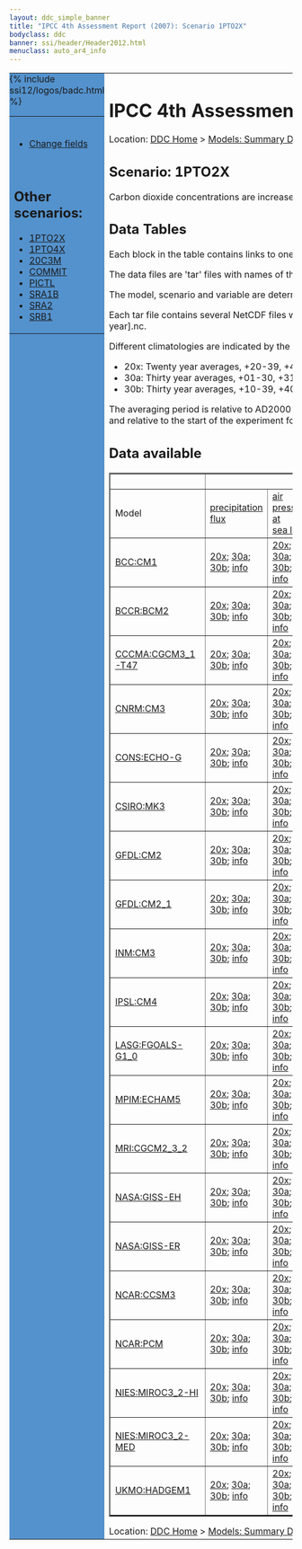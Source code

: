 ```yaml
---
layout: ddc_simple_banner
title: "IPCC 4th Assessment Report (2007): Scenario 1PTO2X"
bodyclass: ddc
banner: ssi/header/Header2012.html
menuclass: auto_ar4_info
---
```



<table width="100%" border="0" cellspacing="0" cellpadding="0" style="border-collapse: collapse;">
<tr style="margin:0;padding:0;border:0;">
<td style="margin:0;padding:0;border:0;height:1pt;width:150pt;background:#5492CD;" valign="top" >

<div id="lh-col2" class="auto_ar4_info">
<table class="menumain" bgcolor="#5492CD" cellspacing="0" width="100%" border="0">
<tr><td>

<br/>
<ul><li><a href="scenario-1PTO2X-change.html">Change fields</a></li></ul><br/>

<h2> Other scenarios:</h2>
<ul>
<li><a href="scenario-1PTO2X.html">1PTO2X</a></li>
<li><a href="scenario-1PTO4X.html">1PTO4X</a></li>
<li><a href="scenario-20C3M.html">20C3M</a></li>
<li><a href="scenario-COMMIT.html">COMMIT</a></li>
<li><a href="scenario-PICTL.html">PICTL</a></li>
<li><a href="scenario-SRA1B.html">SRA1B</a></li>
<li><a href="scenario-SRA2.html">SRA2</a></li>
<li><a href="scenario-SRB1.html">SRB1</a></li>
</ul>

</td></tr> 
{% include ssi12/logos/badc.html %}
</table>
</div>
</td>
<td><h1>IPCC 4th Assessment Report (2007): Scenario 1PTO2X</h1>

<!-- Breadcrumb1 -->
<div id="breadcrumb1" align="left">
Location: <a href="/index.html">DDC Home</a> > <a href="/sim/gcm_clim/">Models: Summary Data</a>
> <a href="/sim/gcm_clim/SRES_AR4/index.html">AR4 (2007): SRES scenarios</a>
</div>
<!-- End of Breadcrumb1 --><h2>Scenario: 1PTO2X</h2>
 Carbon dioxide concentrations are increased at a rate of 1% per year, until they double; constant thereafter.More details on scenarios <a href="/sim/gcm_clim/SRES_TAR/ddc_sres_emissions.html#1pto2x">here</a>.
<br/>
<h2> Data Tables</h2>

Each block in the table contains links to one or more data files and
to one information page (the `info' link) with further information.
<p/>

The data files are 'tar' files with names of the form
[model]_[scenario]_[variable]_[climatology].tar.
<p/>

The model, scenario and variable are determined by the position in
the table.
<p/>

Each tar file contains several NetCDF files with names of the form:
[model]_[scenario]_[ensemble number]_[variable]_[start-year]-[end-year].nc.
<p/>

Different climatologies are indicated by the links within each table entry.
<ul>
<li>20x: Twenty year averages, +20-39, +46-65, +80-99, +180-199 (as used in Chapt. 10 of IPCC 2007)</li>
<li>30a: Thirty year averages, +01-30, +31-60, +61-90 (as used in the observational climatologies)</li>
<li>30b: Thirty year averages, +10-39, +40-69, +70-99 (for compatibility with the 3rd Assessment Report)</li>
</ul>
The averaging period is relative to AD2000 for SRES scenarios A1B, A2 and B1,
relative to AD1900 for the twentieth century run (20C3M) and relative to the
start of the experiment for the pre-industrial control (PICTL) and the
1PCTO2X and 1PCTO4X runs.
<p/>

<h2>Data available</h2>

<table class="data-table"  border="2">
<tr><td></td>
<td colspan="9" align="center">Variable</td>
</tr>
<tr><td>Model</td>
      <td><a href="var-precipitation_flux.html">precipitation<br/> flux</a></td>
      <td><a href="var-air_pressure_at_sea_level.html">air<br/> pressure at<br/> sea level</a></td>
      <td><a href="var-air_temperature.html">air<br/> temperature</a></td>
      <td><a href="var-eastward_wind.html">eastward<br/> wind</a></td>
      <td><a href="var-specific_humidity.html">specific<br/> humidity</a></td>
      <td><a href="var-surface_downwelling_shortwave_flux_in_air.html">surface<br/> downwelling<br/> shortwave<br/> flux in air</a></td>
      <td><a href="var-air_temperature_daily_max.html">air<br/> temperature<br/> daily max</a></td>
      <td><a href="var-air_temperature_daily_min.html">air<br/> temperature<br/> daily min</a></td>
      <td><a href="var-northward_wind.html">northward<br/> wind</a></td>
</tr>
<tr><td class="data-table-col1"><a href="model-BCC-CM1.html">BCC:CM1</a></td>
      <td class="data-table-item">
      <a href="/cgi-bin/downl/ar4_nc/pr/BCCM1_1PTO2X_pr_oc20x.tar">20x</a>;
      <a href="/cgi-bin/downl/ar4_nc/pr/BCCM1_1PTO2X_pr_oc30a.tar">30a</a>;
      <a href="/cgi-bin/downl/ar4_nc/pr/BCCM1_1PTO2X_pr_oc30b.tar">30b</a>;
      <a href="/ar4/info/BCC-CM1_1PTO2X_pr.html">info</a></td>
      <td class="data-table-item">
      <a href="/cgi-bin/downl/ar4_nc/psl/BCCM1_1PTO2X_psl_oc20x.tar">20x</a>;
      <a href="/cgi-bin/downl/ar4_nc/psl/BCCM1_1PTO2X_psl_oc30a.tar">30a</a>;
      <a href="/cgi-bin/downl/ar4_nc/psl/BCCM1_1PTO2X_psl_oc30b.tar">30b</a>;
      <a href="/ar4/info/BCC-CM1_1PTO2X_psl.html">info</a></td>
      <td class="data-table-item">
      <a href="/cgi-bin/downl/ar4_nc/tas/BCCM1_1PTO2X_tas_oc20x.tar">20x</a>;
      <a href="/cgi-bin/downl/ar4_nc/tas/BCCM1_1PTO2X_tas_oc30a.tar">30a</a>;
      <a href="/cgi-bin/downl/ar4_nc/tas/BCCM1_1PTO2X_tas_oc30b.tar">30b</a>;
      <a href="/ar4/info/BCC-CM1_1PTO2X_tas.html">info</a></td>
      <td class="data-table-item">
      <a href="/cgi-bin/downl/ar4_nc/uas/BCCM1_1PTO2X_uas_oc20x.tar">20x</a>;
      <a href="/cgi-bin/downl/ar4_nc/uas/BCCM1_1PTO2X_uas_oc30a.tar">30a</a>;
      <a href="/cgi-bin/downl/ar4_nc/uas/BCCM1_1PTO2X_uas_oc30b.tar">30b</a>;
      <a href="/ar4/info/BCC-CM1_1PTO2X_uas.html">info</a></td>
      <td class="data-table-empty">--</td>
      <td class="data-table-empty">--</td>
      <td class="data-table-empty">--</td>
      <td class="data-table-empty">--</td>
      <td class="data-table-empty">--</td>
</tr>
<tr><td class="data-table-col1"><a href="model-BCCR-BCM2.html">BCCR:BCM2</a></td>
      <td class="data-table-item">
      <a href="/cgi-bin/downl/ar4_nc/pr/BCM2_1PTO2X_pr_oc20x.tar">20x</a>;
      <a href="/cgi-bin/downl/ar4_nc/pr/BCM2_1PTO2X_pr_oc30a.tar">30a</a>;
      <a href="/cgi-bin/downl/ar4_nc/pr/BCM2_1PTO2X_pr_oc30b.tar">30b</a>;
      <a href="/ar4/info/BCCR-BCM2_1PTO2X_pr.html">info</a></td>
      <td class="data-table-item">
      <a href="/cgi-bin/downl/ar4_nc/psl/BCM2_1PTO2X_psl_oc20x.tar">20x</a>;
      <a href="/cgi-bin/downl/ar4_nc/psl/BCM2_1PTO2X_psl_oc30a.tar">30a</a>;
      <a href="/cgi-bin/downl/ar4_nc/psl/BCM2_1PTO2X_psl_oc30b.tar">30b</a>;
      <a href="/ar4/info/BCCR-BCM2_1PTO2X_psl.html">info</a></td>
      <td class="data-table-item">
      <a href="/cgi-bin/downl/ar4_nc/tas/BCM2_1PTO2X_tas_oc20x.tar">20x</a>;
      <a href="/cgi-bin/downl/ar4_nc/tas/BCM2_1PTO2X_tas_oc30a.tar">30a</a>;
      <a href="/cgi-bin/downl/ar4_nc/tas/BCM2_1PTO2X_tas_oc30b.tar">30b</a>;
      <a href="/ar4/info/BCCR-BCM2_1PTO2X_tas.html">info</a></td>
      <td class="data-table-item">
      <a href="/cgi-bin/downl/ar4_nc/uas/BCM2_1PTO2X_uas_oc20x.tar">20x</a>;
      <a href="/cgi-bin/downl/ar4_nc/uas/BCM2_1PTO2X_uas_oc30a.tar">30a</a>;
      <a href="/cgi-bin/downl/ar4_nc/uas/BCM2_1PTO2X_uas_oc30b.tar">30b</a>;
      <a href="/ar4/info/BCCR-BCM2_1PTO2X_uas.html">info</a></td>
      <td class="data-table-item">
      <a href="/cgi-bin/downl/ar4_nc/huss/BCM2_1PTO2X_huss_oc20x.tar">20x</a>;
      <a href="/cgi-bin/downl/ar4_nc/huss/BCM2_1PTO2X_huss_oc30a.tar">30a</a>;
      <a href="/cgi-bin/downl/ar4_nc/huss/BCM2_1PTO2X_huss_oc30b.tar">30b</a>;
      <a href="/ar4/info/BCCR-BCM2_1PTO2X_huss.html">info</a></td>
      <td class="data-table-item">
      <a href="/cgi-bin/downl/ar4_nc/rsds/BCM2_1PTO2X_rsds_oc20x.tar">20x</a>;
      <a href="/cgi-bin/downl/ar4_nc/rsds/BCM2_1PTO2X_rsds_oc30a.tar">30a</a>;
      <a href="/cgi-bin/downl/ar4_nc/rsds/BCM2_1PTO2X_rsds_oc30b.tar">30b</a>;
      <a href="/ar4/info/BCCR-BCM2_1PTO2X_rsds.html">info</a></td>
      <td class="data-table-item">
      <a href="/cgi-bin/downl/ar4_nc/tasmax/BCM2_1PTO2X_tasmax_oc20x.tar">20x</a>;
      <a href="/cgi-bin/downl/ar4_nc/tasmax/BCM2_1PTO2X_tasmax_oc30a.tar">30a</a>;
      <a href="/cgi-bin/downl/ar4_nc/tasmax/BCM2_1PTO2X_tasmax_oc30b.tar">30b</a>;
      <a href="/ar4/info/BCCR-BCM2_1PTO2X_tasmax.html">info</a></td>
      <td class="data-table-item">
      <a href="/cgi-bin/downl/ar4_nc/tasmin/BCM2_1PTO2X_tasmin_oc20x.tar">20x</a>;
      <a href="/cgi-bin/downl/ar4_nc/tasmin/BCM2_1PTO2X_tasmin_oc30a.tar">30a</a>;
      <a href="/cgi-bin/downl/ar4_nc/tasmin/BCM2_1PTO2X_tasmin_oc30b.tar">30b</a>;
      <a href="/ar4/info/BCCR-BCM2_1PTO2X_tasmin.html">info</a></td>
      <td class="data-table-item">
      <a href="/cgi-bin/downl/ar4_nc/vas/BCM2_1PTO2X_vas_oc20x.tar">20x</a>;
      <a href="/cgi-bin/downl/ar4_nc/vas/BCM2_1PTO2X_vas_oc30a.tar">30a</a>;
      <a href="/cgi-bin/downl/ar4_nc/vas/BCM2_1PTO2X_vas_oc30b.tar">30b</a>;
      <a href="/ar4/info/BCCR-BCM2_1PTO2X_vas.html">info</a></td>
</tr>
<tr><td class="data-table-col1"><a href="model-CCCMA-CGCM3_1-T47.html">CCCMA:CGCM3_1-T47</a></td>
      <td class="data-table-item">
      <a href="/cgi-bin/downl/ar4_nc/pr/CGMR_1PTO2X_pr_oc20x.tar">20x</a>;
      <a href="/cgi-bin/downl/ar4_nc/pr/CGMR_1PTO2X_pr_oc30a.tar">30a</a>;
      <a href="/cgi-bin/downl/ar4_nc/pr/CGMR_1PTO2X_pr_oc30b.tar">30b</a>;
      <a href="/ar4/info/CCCMA-CGCM3_1-T47_1PTO2X_pr.html">info</a></td>
      <td class="data-table-item">
      <a href="/cgi-bin/downl/ar4_nc/psl/CGMR_1PTO2X_psl_oc20x.tar">20x</a>;
      <a href="/cgi-bin/downl/ar4_nc/psl/CGMR_1PTO2X_psl_oc30a.tar">30a</a>;
      <a href="/cgi-bin/downl/ar4_nc/psl/CGMR_1PTO2X_psl_oc30b.tar">30b</a>;
      <a href="/ar4/info/CCCMA-CGCM3_1-T47_1PTO2X_psl.html">info</a></td>
      <td class="data-table-item">
      <a href="/cgi-bin/downl/ar4_nc/tas/CGMR_1PTO2X_tas_oc20x.tar">20x</a>;
      <a href="/cgi-bin/downl/ar4_nc/tas/CGMR_1PTO2X_tas_oc30a.tar">30a</a>;
      <a href="/cgi-bin/downl/ar4_nc/tas/CGMR_1PTO2X_tas_oc30b.tar">30b</a>;
      <a href="/ar4/info/CCCMA-CGCM3_1-T47_1PTO2X_tas.html">info</a></td>
      <td class="data-table-item">
      <a href="/cgi-bin/downl/ar4_nc/uas/CGMR_1PTO2X_uas_oc20x.tar">20x</a>;
      <a href="/cgi-bin/downl/ar4_nc/uas/CGMR_1PTO2X_uas_oc30a.tar">30a</a>;
      <a href="/cgi-bin/downl/ar4_nc/uas/CGMR_1PTO2X_uas_oc30b.tar">30b</a>;
      <a href="/ar4/info/CCCMA-CGCM3_1-T47_1PTO2X_uas.html">info</a></td>
      <td class="data-table-item">
      <a href="/cgi-bin/downl/ar4_nc/huss/CGMR_1PTO2X_huss_oc20x.tar">20x</a>;
      <a href="/cgi-bin/downl/ar4_nc/huss/CGMR_1PTO2X_huss_oc30a.tar">30a</a>;
      <a href="/cgi-bin/downl/ar4_nc/huss/CGMR_1PTO2X_huss_oc30b.tar">30b</a>;
      <a href="/ar4/info/CCCMA-CGCM3_1-T47_1PTO2X_huss.html">info</a></td>
      <td class="data-table-item">
      <a href="/cgi-bin/downl/ar4_nc/rsds/CGMR_1PTO2X_rsds_oc20x.tar">20x</a>;
      <a href="/cgi-bin/downl/ar4_nc/rsds/CGMR_1PTO2X_rsds_oc30a.tar">30a</a>;
      <a href="/cgi-bin/downl/ar4_nc/rsds/CGMR_1PTO2X_rsds_oc30b.tar">30b</a>;
      <a href="/ar4/info/CCCMA-CGCM3_1-T47_1PTO2X_rsds.html">info</a></td>
      <td class="data-table-empty">--</td>
      <td class="data-table-empty">--</td>
      <td class="data-table-item">
      <a href="/cgi-bin/downl/ar4_nc/vas/CGMR_1PTO2X_vas_oc20x.tar">20x</a>;
      <a href="/cgi-bin/downl/ar4_nc/vas/CGMR_1PTO2X_vas_oc30a.tar">30a</a>;
      <a href="/cgi-bin/downl/ar4_nc/vas/CGMR_1PTO2X_vas_oc30b.tar">30b</a>;
      <a href="/ar4/info/CCCMA-CGCM3_1-T47_1PTO2X_vas.html">info</a></td>
</tr>
<tr><td class="data-table-col1"><a href="model-CNRM-CM3.html">CNRM:CM3</a></td>
      <td class="data-table-item">
      <a href="/cgi-bin/downl/ar4_nc/pr/CNCM3_1PTO2X_pr_oc20x.tar">20x</a>;
      <a href="/cgi-bin/downl/ar4_nc/pr/CNCM3_1PTO2X_pr_oc30a.tar">30a</a>;
      <a href="/cgi-bin/downl/ar4_nc/pr/CNCM3_1PTO2X_pr_oc30b.tar">30b</a>;
      <a href="/ar4/info/CNRM-CM3_1PTO2X_pr.html">info</a></td>
      <td class="data-table-item">
      <a href="/cgi-bin/downl/ar4_nc/psl/CNCM3_1PTO2X_psl_oc20x.tar">20x</a>;
      <a href="/cgi-bin/downl/ar4_nc/psl/CNCM3_1PTO2X_psl_oc30a.tar">30a</a>;
      <a href="/cgi-bin/downl/ar4_nc/psl/CNCM3_1PTO2X_psl_oc30b.tar">30b</a>;
      <a href="/ar4/info/CNRM-CM3_1PTO2X_psl.html">info</a></td>
      <td class="data-table-item">
      <a href="/cgi-bin/downl/ar4_nc/tas/CNCM3_1PTO2X_tas_oc20x.tar">20x</a>;
      <a href="/cgi-bin/downl/ar4_nc/tas/CNCM3_1PTO2X_tas_oc30a.tar">30a</a>;
      <a href="/cgi-bin/downl/ar4_nc/tas/CNCM3_1PTO2X_tas_oc30b.tar">30b</a>;
      <a href="/ar4/info/CNRM-CM3_1PTO2X_tas.html">info</a></td>
      <td class="data-table-item">
      <a href="/cgi-bin/downl/ar4_nc/uas/CNCM3_1PTO2X_uas_oc20x.tar">20x</a>;
      <a href="/cgi-bin/downl/ar4_nc/uas/CNCM3_1PTO2X_uas_oc30a.tar">30a</a>;
      <a href="/cgi-bin/downl/ar4_nc/uas/CNCM3_1PTO2X_uas_oc30b.tar">30b</a>;
      <a href="/ar4/info/CNRM-CM3_1PTO2X_uas.html">info</a></td>
      <td class="data-table-item">
      <a href="/cgi-bin/downl/ar4_nc/huss/CNCM3_1PTO2X_huss_oc20x.tar">20x</a>;
      <a href="/cgi-bin/downl/ar4_nc/huss/CNCM3_1PTO2X_huss_oc30a.tar">30a</a>;
      <a href="/cgi-bin/downl/ar4_nc/huss/CNCM3_1PTO2X_huss_oc30b.tar">30b</a>;
      <a href="/ar4/info/CNRM-CM3_1PTO2X_huss.html">info</a></td>
      <td class="data-table-item">
      <a href="/cgi-bin/downl/ar4_nc/rsds/CNCM3_1PTO2X_rsds_oc20x.tar">20x</a>;
      <a href="/cgi-bin/downl/ar4_nc/rsds/CNCM3_1PTO2X_rsds_oc30a.tar">30a</a>;
      <a href="/cgi-bin/downl/ar4_nc/rsds/CNCM3_1PTO2X_rsds_oc30b.tar">30b</a>;
      <a href="/ar4/info/CNRM-CM3_1PTO2X_rsds.html">info</a></td>
      <td class="data-table-empty">--</td>
      <td class="data-table-empty">--</td>
      <td class="data-table-item">
      <a href="/cgi-bin/downl/ar4_nc/vas/CNCM3_1PTO2X_vas_oc20x.tar">20x</a>;
      <a href="/cgi-bin/downl/ar4_nc/vas/CNCM3_1PTO2X_vas_oc30a.tar">30a</a>;
      <a href="/cgi-bin/downl/ar4_nc/vas/CNCM3_1PTO2X_vas_oc30b.tar">30b</a>;
      <a href="/ar4/info/CNRM-CM3_1PTO2X_vas.html">info</a></td>
</tr>
<tr><td class="data-table-col1"><a href="model-CONS-ECHO-G.html">CONS:ECHO-G</a></td>
      <td class="data-table-item">
      <a href="/cgi-bin/downl/ar4_nc/pr/ECHOG_1PTO2X_pr_oc20x.tar">20x</a>;
      <a href="/cgi-bin/downl/ar4_nc/pr/ECHOG_1PTO2X_pr_oc30a.tar">30a</a>;
      <a href="/cgi-bin/downl/ar4_nc/pr/ECHOG_1PTO2X_pr_oc30b.tar">30b</a>;
      <a href="/ar4/info/CONS-ECHO-G_1PTO2X_pr.html">info</a></td>
      <td class="data-table-item">
      <a href="/cgi-bin/downl/ar4_nc/psl/ECHOG_1PTO2X_psl_oc20x.tar">20x</a>;
      <a href="/cgi-bin/downl/ar4_nc/psl/ECHOG_1PTO2X_psl_oc30a.tar">30a</a>;
      <a href="/cgi-bin/downl/ar4_nc/psl/ECHOG_1PTO2X_psl_oc30b.tar">30b</a>;
      <a href="/ar4/info/CONS-ECHO-G_1PTO2X_psl.html">info</a></td>
      <td class="data-table-item">
      <a href="/cgi-bin/downl/ar4_nc/tas/ECHOG_1PTO2X_tas_oc20x.tar">20x</a>;
      <a href="/cgi-bin/downl/ar4_nc/tas/ECHOG_1PTO2X_tas_oc30a.tar">30a</a>;
      <a href="/cgi-bin/downl/ar4_nc/tas/ECHOG_1PTO2X_tas_oc30b.tar">30b</a>;
      <a href="/ar4/info/CONS-ECHO-G_1PTO2X_tas.html">info</a></td>
      <td class="data-table-item">
      <a href="/cgi-bin/downl/ar4_nc/uas/ECHOG_1PTO2X_uas_oc20x.tar">20x</a>;
      <a href="/cgi-bin/downl/ar4_nc/uas/ECHOG_1PTO2X_uas_oc30a.tar">30a</a>;
      <a href="/cgi-bin/downl/ar4_nc/uas/ECHOG_1PTO2X_uas_oc30b.tar">30b</a>;
      <a href="/ar4/info/CONS-ECHO-G_1PTO2X_uas.html">info</a></td>
      <td class="data-table-empty">--</td>
      <td class="data-table-item">
      <a href="/cgi-bin/downl/ar4_nc/rsds/ECHOG_1PTO2X_rsds_oc20x.tar">20x</a>;
      <a href="/cgi-bin/downl/ar4_nc/rsds/ECHOG_1PTO2X_rsds_oc30a.tar">30a</a>;
      <a href="/cgi-bin/downl/ar4_nc/rsds/ECHOG_1PTO2X_rsds_oc30b.tar">30b</a>;
      <a href="/ar4/info/CONS-ECHO-G_1PTO2X_rsds.html">info</a></td>
      <td class="data-table-empty">--</td>
      <td class="data-table-empty">--</td>
      <td class="data-table-item">
      <a href="/cgi-bin/downl/ar4_nc/vas/ECHOG_1PTO2X_vas_oc20x.tar">20x</a>;
      <a href="/cgi-bin/downl/ar4_nc/vas/ECHOG_1PTO2X_vas_oc30a.tar">30a</a>;
      <a href="/cgi-bin/downl/ar4_nc/vas/ECHOG_1PTO2X_vas_oc30b.tar">30b</a>;
      <a href="/ar4/info/CONS-ECHO-G_1PTO2X_vas.html">info</a></td>
</tr>
<tr><td class="data-table-col1"><a href="model-CSIRO-MK3.html">CSIRO:MK3</a></td>
      <td class="data-table-item">
      <a href="/cgi-bin/downl/ar4_nc/pr/CSMK3_1PTO2X_pr_oc20x.tar">20x</a>;
      <a href="/cgi-bin/downl/ar4_nc/pr/CSMK3_1PTO2X_pr_oc30a.tar">30a</a>;
      <a href="/cgi-bin/downl/ar4_nc/pr/CSMK3_1PTO2X_pr_oc30b.tar">30b</a>;
      <a href="/ar4/info/CSIRO-MK3_1PTO2X_pr.html">info</a></td>
      <td class="data-table-item">
      <a href="/cgi-bin/downl/ar4_nc/psl/CSMK3_1PTO2X_psl_oc20x.tar">20x</a>;
      <a href="/cgi-bin/downl/ar4_nc/psl/CSMK3_1PTO2X_psl_oc30a.tar">30a</a>;
      <a href="/cgi-bin/downl/ar4_nc/psl/CSMK3_1PTO2X_psl_oc30b.tar">30b</a>;
      <a href="/ar4/info/CSIRO-MK3_1PTO2X_psl.html">info</a></td>
      <td class="data-table-item">
      <a href="/cgi-bin/downl/ar4_nc/tas/CSMK3_1PTO2X_tas_oc20x.tar">20x</a>;
      <a href="/cgi-bin/downl/ar4_nc/tas/CSMK3_1PTO2X_tas_oc30a.tar">30a</a>;
      <a href="/cgi-bin/downl/ar4_nc/tas/CSMK3_1PTO2X_tas_oc30b.tar">30b</a>;
      <a href="/ar4/info/CSIRO-MK3_1PTO2X_tas.html">info</a></td>
      <td class="data-table-empty">--</td>
      <td class="data-table-empty">--</td>
      <td class="data-table-item">
      <a href="/cgi-bin/downl/ar4_nc/rsds/CSMK3_1PTO2X_rsds_oc20x.tar">20x</a>;
      <a href="/cgi-bin/downl/ar4_nc/rsds/CSMK3_1PTO2X_rsds_oc30a.tar">30a</a>;
      <a href="/cgi-bin/downl/ar4_nc/rsds/CSMK3_1PTO2X_rsds_oc30b.tar">30b</a>;
      <a href="/ar4/info/CSIRO-MK3_1PTO2X_rsds.html">info</a></td>
      <td class="data-table-item">
      <a href="/cgi-bin/downl/ar4_nc/tasmax/CSMK3_1PTO2X_tasmax_oc20x.tar">20x</a>;
      <a href="/cgi-bin/downl/ar4_nc/tasmax/CSMK3_1PTO2X_tasmax_oc30a.tar">30a</a>;
      <a href="/cgi-bin/downl/ar4_nc/tasmax/CSMK3_1PTO2X_tasmax_oc30b.tar">30b</a>;
      <a href="/ar4/info/CSIRO-MK3_1PTO2X_tasmax.html">info</a></td>
      <td class="data-table-item">
      <a href="/cgi-bin/downl/ar4_nc/tasmin/CSMK3_1PTO2X_tasmin_oc20x.tar">20x</a>;
      <a href="/cgi-bin/downl/ar4_nc/tasmin/CSMK3_1PTO2X_tasmin_oc30a.tar">30a</a>;
      <a href="/cgi-bin/downl/ar4_nc/tasmin/CSMK3_1PTO2X_tasmin_oc30b.tar">30b</a>;
      <a href="/ar4/info/CSIRO-MK3_1PTO2X_tasmin.html">info</a></td>
      <td class="data-table-empty">--</td>
</tr>
<tr><td class="data-table-col1"><a href="model-GFDL-CM2.html">GFDL:CM2</a></td>
      <td class="data-table-item">
      <a href="/cgi-bin/downl/ar4_nc/pr/GFCM20_1PTO2X_pr_oc20x.tar">20x</a>;
      <a href="/cgi-bin/downl/ar4_nc/pr/GFCM20_1PTO2X_pr_oc30a.tar">30a</a>;
      <a href="/cgi-bin/downl/ar4_nc/pr/GFCM20_1PTO2X_pr_oc30b.tar">30b</a>;
      <a href="/ar4/info/GFDL-CM2_1PTO2X_pr.html">info</a></td>
      <td class="data-table-item">
      <a href="/cgi-bin/downl/ar4_nc/psl/GFCM20_1PTO2X_psl_oc20x.tar">20x</a>;
      <a href="/cgi-bin/downl/ar4_nc/psl/GFCM20_1PTO2X_psl_oc30a.tar">30a</a>;
      <a href="/cgi-bin/downl/ar4_nc/psl/GFCM20_1PTO2X_psl_oc30b.tar">30b</a>;
      <a href="/ar4/info/GFDL-CM2_1PTO2X_psl.html">info</a></td>
      <td class="data-table-item">
      <a href="/cgi-bin/downl/ar4_nc/tas/GFCM20_1PTO2X_tas_oc20x.tar">20x</a>;
      <a href="/cgi-bin/downl/ar4_nc/tas/GFCM20_1PTO2X_tas_oc30a.tar">30a</a>;
      <a href="/cgi-bin/downl/ar4_nc/tas/GFCM20_1PTO2X_tas_oc30b.tar">30b</a>;
      <a href="/ar4/info/GFDL-CM2_1PTO2X_tas.html">info</a></td>
      <td class="data-table-item">
      <a href="/cgi-bin/downl/ar4_nc/uas/GFCM20_1PTO2X_uas_oc20x.tar">20x</a>;
      <a href="/cgi-bin/downl/ar4_nc/uas/GFCM20_1PTO2X_uas_oc30a.tar">30a</a>;
      <a href="/cgi-bin/downl/ar4_nc/uas/GFCM20_1PTO2X_uas_oc30b.tar">30b</a>;
      <a href="/ar4/info/GFDL-CM2_1PTO2X_uas.html">info</a></td>
      <td class="data-table-empty">--</td>
      <td class="data-table-item">
      <a href="/cgi-bin/downl/ar4_nc/rsds/GFCM20_1PTO2X_rsds_oc20x.tar">20x</a>;
      <a href="/cgi-bin/downl/ar4_nc/rsds/GFCM20_1PTO2X_rsds_oc30a.tar">30a</a>;
      <a href="/cgi-bin/downl/ar4_nc/rsds/GFCM20_1PTO2X_rsds_oc30b.tar">30b</a>;
      <a href="/ar4/info/GFDL-CM2_1PTO2X_rsds.html">info</a></td>
      <td class="data-table-empty">--</td>
      <td class="data-table-empty">--</td>
      <td class="data-table-item">
      <a href="/cgi-bin/downl/ar4_nc/vas/GFCM20_1PTO2X_vas_oc20x.tar">20x</a>;
      <a href="/cgi-bin/downl/ar4_nc/vas/GFCM20_1PTO2X_vas_oc30a.tar">30a</a>;
      <a href="/cgi-bin/downl/ar4_nc/vas/GFCM20_1PTO2X_vas_oc30b.tar">30b</a>;
      <a href="/ar4/info/GFDL-CM2_1PTO2X_vas.html">info</a></td>
</tr>
<tr><td class="data-table-col1"><a href="model-GFDL-CM2_1.html">GFDL:CM2_1</a></td>
      <td class="data-table-item">
      <a href="/cgi-bin/downl/ar4_nc/pr/GFCM21_1PTO2X_pr_oc20x.tar">20x</a>;
      <a href="/cgi-bin/downl/ar4_nc/pr/GFCM21_1PTO2X_pr_oc30a.tar">30a</a>;
      <a href="/cgi-bin/downl/ar4_nc/pr/GFCM21_1PTO2X_pr_oc30b.tar">30b</a>;
      <a href="/ar4/info/GFDL-CM2_1_1PTO2X_pr.html">info</a></td>
      <td class="data-table-item">
      <a href="/cgi-bin/downl/ar4_nc/psl/GFCM21_1PTO2X_psl_oc20x.tar">20x</a>;
      <a href="/cgi-bin/downl/ar4_nc/psl/GFCM21_1PTO2X_psl_oc30a.tar">30a</a>;
      <a href="/cgi-bin/downl/ar4_nc/psl/GFCM21_1PTO2X_psl_oc30b.tar">30b</a>;
      <a href="/ar4/info/GFDL-CM2_1_1PTO2X_psl.html">info</a></td>
      <td class="data-table-item">
      <a href="/cgi-bin/downl/ar4_nc/tas/GFCM21_1PTO2X_tas_oc20x.tar">20x</a>;
      <a href="/cgi-bin/downl/ar4_nc/tas/GFCM21_1PTO2X_tas_oc30a.tar">30a</a>;
      <a href="/cgi-bin/downl/ar4_nc/tas/GFCM21_1PTO2X_tas_oc30b.tar">30b</a>;
      <a href="/ar4/info/GFDL-CM2_1_1PTO2X_tas.html">info</a></td>
      <td class="data-table-item">
      <a href="/cgi-bin/downl/ar4_nc/uas/GFCM21_1PTO2X_uas_oc20x.tar">20x</a>;
      <a href="/cgi-bin/downl/ar4_nc/uas/GFCM21_1PTO2X_uas_oc30a.tar">30a</a>;
      <a href="/cgi-bin/downl/ar4_nc/uas/GFCM21_1PTO2X_uas_oc30b.tar">30b</a>;
      <a href="/ar4/info/GFDL-CM2_1_1PTO2X_uas.html">info</a></td>
      <td class="data-table-empty">--</td>
      <td class="data-table-item">
      <a href="/cgi-bin/downl/ar4_nc/rsds/GFCM21_1PTO2X_rsds_oc20x.tar">20x</a>;
      <a href="/cgi-bin/downl/ar4_nc/rsds/GFCM21_1PTO2X_rsds_oc30a.tar">30a</a>;
      <a href="/cgi-bin/downl/ar4_nc/rsds/GFCM21_1PTO2X_rsds_oc30b.tar">30b</a>;
      <a href="/ar4/info/GFDL-CM2_1_1PTO2X_rsds.html">info</a></td>
      <td class="data-table-empty">--</td>
      <td class="data-table-empty">--</td>
      <td class="data-table-item">
      <a href="/cgi-bin/downl/ar4_nc/vas/GFCM21_1PTO2X_vas_oc20x.tar">20x</a>;
      <a href="/cgi-bin/downl/ar4_nc/vas/GFCM21_1PTO2X_vas_oc30a.tar">30a</a>;
      <a href="/cgi-bin/downl/ar4_nc/vas/GFCM21_1PTO2X_vas_oc30b.tar">30b</a>;
      <a href="/ar4/info/GFDL-CM2_1_1PTO2X_vas.html">info</a></td>
</tr>
<tr><td class="data-table-col1"><a href="model-INM-CM3.html">INM:CM3</a></td>
      <td class="data-table-item">
      <a href="/cgi-bin/downl/ar4_nc/pr/INCM3_1PTO2X_pr_oc20x.tar">20x</a>;
      <a href="/cgi-bin/downl/ar4_nc/pr/INCM3_1PTO2X_pr_oc30a.tar">30a</a>;
      <a href="/cgi-bin/downl/ar4_nc/pr/INCM3_1PTO2X_pr_oc30b.tar">30b</a>;
      <a href="/ar4/info/INM-CM3_1PTO2X_pr.html">info</a></td>
      <td class="data-table-item">
      <a href="/cgi-bin/downl/ar4_nc/psl/INCM3_1PTO2X_psl_oc20x.tar">20x</a>;
      <a href="/cgi-bin/downl/ar4_nc/psl/INCM3_1PTO2X_psl_oc30a.tar">30a</a>;
      <a href="/cgi-bin/downl/ar4_nc/psl/INCM3_1PTO2X_psl_oc30b.tar">30b</a>;
      <a href="/ar4/info/INM-CM3_1PTO2X_psl.html">info</a></td>
      <td class="data-table-item">
      <a href="/cgi-bin/downl/ar4_nc/tas/INCM3_1PTO2X_tas_oc20x.tar">20x</a>;
      <a href="/cgi-bin/downl/ar4_nc/tas/INCM3_1PTO2X_tas_oc30a.tar">30a</a>;
      <a href="/cgi-bin/downl/ar4_nc/tas/INCM3_1PTO2X_tas_oc30b.tar">30b</a>;
      <a href="/ar4/info/INM-CM3_1PTO2X_tas.html">info</a></td>
      <td class="data-table-item">
      <a href="/cgi-bin/downl/ar4_nc/uas/INCM3_1PTO2X_uas_oc20x.tar">20x</a>;
      <a href="/cgi-bin/downl/ar4_nc/uas/INCM3_1PTO2X_uas_oc30a.tar">30a</a>;
      <a href="/cgi-bin/downl/ar4_nc/uas/INCM3_1PTO2X_uas_oc30b.tar">30b</a>;
      <a href="/ar4/info/INM-CM3_1PTO2X_uas.html">info</a></td>
      <td class="data-table-item">
      <a href="/cgi-bin/downl/ar4_nc/huss/INCM3_1PTO2X_huss_oc20x.tar">20x</a>;
      <a href="/cgi-bin/downl/ar4_nc/huss/INCM3_1PTO2X_huss_oc30a.tar">30a</a>;
      <a href="/cgi-bin/downl/ar4_nc/huss/INCM3_1PTO2X_huss_oc30b.tar">30b</a>;
      <a href="/ar4/info/INM-CM3_1PTO2X_huss.html">info</a></td>
      <td class="data-table-item">
      <a href="/cgi-bin/downl/ar4_nc/rsds/INCM3_1PTO2X_rsds_oc20x.tar">20x</a>;
      <a href="/cgi-bin/downl/ar4_nc/rsds/INCM3_1PTO2X_rsds_oc30a.tar">30a</a>;
      <a href="/cgi-bin/downl/ar4_nc/rsds/INCM3_1PTO2X_rsds_oc30b.tar">30b</a>;
      <a href="/ar4/info/INM-CM3_1PTO2X_rsds.html">info</a></td>
      <td class="data-table-item">
      <a href="/cgi-bin/downl/ar4_nc/tasmax/INCM3_1PTO2X_tasmax_oc20x.tar">20x</a>;
      <a href="/cgi-bin/downl/ar4_nc/tasmax/INCM3_1PTO2X_tasmax_oc30a.tar">30a</a>;
      <a href="/cgi-bin/downl/ar4_nc/tasmax/INCM3_1PTO2X_tasmax_oc30b.tar">30b</a>;
      <a href="/ar4/info/INM-CM3_1PTO2X_tasmax.html">info</a></td>
      <td class="data-table-item">
      <a href="/cgi-bin/downl/ar4_nc/tasmin/INCM3_1PTO2X_tasmin_oc20x.tar">20x</a>;
      <a href="/cgi-bin/downl/ar4_nc/tasmin/INCM3_1PTO2X_tasmin_oc30a.tar">30a</a>;
      <a href="/cgi-bin/downl/ar4_nc/tasmin/INCM3_1PTO2X_tasmin_oc30b.tar">30b</a>;
      <a href="/ar4/info/INM-CM3_1PTO2X_tasmin.html">info</a></td>
      <td class="data-table-item">
      <a href="/cgi-bin/downl/ar4_nc/vas/INCM3_1PTO2X_vas_oc20x.tar">20x</a>;
      <a href="/cgi-bin/downl/ar4_nc/vas/INCM3_1PTO2X_vas_oc30a.tar">30a</a>;
      <a href="/cgi-bin/downl/ar4_nc/vas/INCM3_1PTO2X_vas_oc30b.tar">30b</a>;
      <a href="/ar4/info/INM-CM3_1PTO2X_vas.html">info</a></td>
</tr>
<tr><td class="data-table-col1"><a href="model-IPSL-CM4.html">IPSL:CM4</a></td>
      <td class="data-table-item">
      <a href="/cgi-bin/downl/ar4_nc/pr/IPCM4_1PTO2X_pr_oc20x.tar">20x</a>;
      <a href="/cgi-bin/downl/ar4_nc/pr/IPCM4_1PTO2X_pr_oc30a.tar">30a</a>;
      <a href="/cgi-bin/downl/ar4_nc/pr/IPCM4_1PTO2X_pr_oc30b.tar">30b</a>;
      <a href="/ar4/info/IPSL-CM4_1PTO2X_pr.html">info</a></td>
      <td class="data-table-item">
      <a href="/cgi-bin/downl/ar4_nc/psl/IPCM4_1PTO2X_psl_oc20x.tar">20x</a>;
      <a href="/cgi-bin/downl/ar4_nc/psl/IPCM4_1PTO2X_psl_oc30a.tar">30a</a>;
      <a href="/cgi-bin/downl/ar4_nc/psl/IPCM4_1PTO2X_psl_oc30b.tar">30b</a>;
      <a href="/ar4/info/IPSL-CM4_1PTO2X_psl.html">info</a></td>
      <td class="data-table-item">
      <a href="/cgi-bin/downl/ar4_nc/tas/IPCM4_1PTO2X_tas_oc20x.tar">20x</a>;
      <a href="/cgi-bin/downl/ar4_nc/tas/IPCM4_1PTO2X_tas_oc30a.tar">30a</a>;
      <a href="/cgi-bin/downl/ar4_nc/tas/IPCM4_1PTO2X_tas_oc30b.tar">30b</a>;
      <a href="/ar4/info/IPSL-CM4_1PTO2X_tas.html">info</a></td>
      <td class="data-table-item">
      <a href="/cgi-bin/downl/ar4_nc/uas/IPCM4_1PTO2X_uas_oc20x.tar">20x</a>;
      <a href="/cgi-bin/downl/ar4_nc/uas/IPCM4_1PTO2X_uas_oc30a.tar">30a</a>;
      <a href="/cgi-bin/downl/ar4_nc/uas/IPCM4_1PTO2X_uas_oc30b.tar">30b</a>;
      <a href="/ar4/info/IPSL-CM4_1PTO2X_uas.html">info</a></td>
      <td class="data-table-item">
      <a href="/cgi-bin/downl/ar4_nc/huss/IPCM4_1PTO2X_huss_oc20x.tar">20x</a>;
      <a href="/cgi-bin/downl/ar4_nc/huss/IPCM4_1PTO2X_huss_oc30a.tar">30a</a>;
      <a href="/cgi-bin/downl/ar4_nc/huss/IPCM4_1PTO2X_huss_oc30b.tar">30b</a>;
      <a href="/ar4/info/IPSL-CM4_1PTO2X_huss.html">info</a></td>
      <td class="data-table-item">
      <a href="/cgi-bin/downl/ar4_nc/rsds/IPCM4_1PTO2X_rsds_oc20x.tar">20x</a>;
      <a href="/cgi-bin/downl/ar4_nc/rsds/IPCM4_1PTO2X_rsds_oc30a.tar">30a</a>;
      <a href="/cgi-bin/downl/ar4_nc/rsds/IPCM4_1PTO2X_rsds_oc30b.tar">30b</a>;
      <a href="/ar4/info/IPSL-CM4_1PTO2X_rsds.html">info</a></td>
      <td class="data-table-empty">--</td>
      <td class="data-table-empty">--</td>
      <td class="data-table-item">
      <a href="/cgi-bin/downl/ar4_nc/vas/IPCM4_1PTO2X_vas_oc20x.tar">20x</a>;
      <a href="/cgi-bin/downl/ar4_nc/vas/IPCM4_1PTO2X_vas_oc30a.tar">30a</a>;
      <a href="/cgi-bin/downl/ar4_nc/vas/IPCM4_1PTO2X_vas_oc30b.tar">30b</a>;
      <a href="/ar4/info/IPSL-CM4_1PTO2X_vas.html">info</a></td>
</tr>
<tr><td class="data-table-col1"><a href="model-LASG-FGOALS-G1_0.html">LASG:FGOALS-G1_0</a></td>
      <td class="data-table-item">
      <a href="/cgi-bin/downl/ar4_nc/pr/FGOALS_1PTO2X_pr_oc20x.tar">20x</a>;
      <a href="/cgi-bin/downl/ar4_nc/pr/FGOALS_1PTO2X_pr_oc30a.tar">30a</a>;
      <a href="/cgi-bin/downl/ar4_nc/pr/FGOALS_1PTO2X_pr_oc30b.tar">30b</a>;
      <a href="/ar4/info/LASG-FGOALS-G1_0_1PTO2X_pr.html">info</a></td>
      <td class="data-table-item">
      <a href="/cgi-bin/downl/ar4_nc/psl/FGOALS_1PTO2X_psl_oc20x.tar">20x</a>;
      <a href="/cgi-bin/downl/ar4_nc/psl/FGOALS_1PTO2X_psl_oc30a.tar">30a</a>;
      <a href="/cgi-bin/downl/ar4_nc/psl/FGOALS_1PTO2X_psl_oc30b.tar">30b</a>;
      <a href="/ar4/info/LASG-FGOALS-G1_0_1PTO2X_psl.html">info</a></td>
      <td class="data-table-item">
      <a href="/cgi-bin/downl/ar4_nc/tas/FGOALS_1PTO2X_tas_oc20x.tar">20x</a>;
      <a href="/cgi-bin/downl/ar4_nc/tas/FGOALS_1PTO2X_tas_oc30a.tar">30a</a>;
      <a href="/cgi-bin/downl/ar4_nc/tas/FGOALS_1PTO2X_tas_oc30b.tar">30b</a>;
      <a href="/ar4/info/LASG-FGOALS-G1_0_1PTO2X_tas.html">info</a></td>
      <td class="data-table-item">
      <a href="/cgi-bin/downl/ar4_nc/uas/FGOALS_1PTO2X_uas_oc20x.tar">20x</a>;
      <a href="/cgi-bin/downl/ar4_nc/uas/FGOALS_1PTO2X_uas_oc30a.tar">30a</a>;
      <a href="/cgi-bin/downl/ar4_nc/uas/FGOALS_1PTO2X_uas_oc30b.tar">30b</a>;
      <a href="/ar4/info/LASG-FGOALS-G1_0_1PTO2X_uas.html">info</a></td>
      <td class="data-table-item">
      <a href="/cgi-bin/downl/ar4_nc/huss/FGOALS_1PTO2X_huss_oc20x.tar">20x</a>;
      <a href="/cgi-bin/downl/ar4_nc/huss/FGOALS_1PTO2X_huss_oc30a.tar">30a</a>;
      <a href="/cgi-bin/downl/ar4_nc/huss/FGOALS_1PTO2X_huss_oc30b.tar">30b</a>;
      <a href="/ar4/info/LASG-FGOALS-G1_0_1PTO2X_huss.html">info</a></td>
      <td class="data-table-item">
      <a href="/cgi-bin/downl/ar4_nc/rsds/FGOALS_1PTO2X_rsds_oc20x.tar">20x</a>;
      <a href="/cgi-bin/downl/ar4_nc/rsds/FGOALS_1PTO2X_rsds_oc30a.tar">30a</a>;
      <a href="/cgi-bin/downl/ar4_nc/rsds/FGOALS_1PTO2X_rsds_oc30b.tar">30b</a>;
      <a href="/ar4/info/LASG-FGOALS-G1_0_1PTO2X_rsds.html">info</a></td>
      <td class="data-table-empty">--</td>
      <td class="data-table-empty">--</td>
      <td class="data-table-item">
      <a href="/cgi-bin/downl/ar4_nc/vas/FGOALS_1PTO2X_vas_oc20x.tar">20x</a>;
      <a href="/cgi-bin/downl/ar4_nc/vas/FGOALS_1PTO2X_vas_oc30a.tar">30a</a>;
      <a href="/cgi-bin/downl/ar4_nc/vas/FGOALS_1PTO2X_vas_oc30b.tar">30b</a>;
      <a href="/ar4/info/LASG-FGOALS-G1_0_1PTO2X_vas.html">info</a></td>
</tr>
<tr><td class="data-table-col1"><a href="model-MPIM-ECHAM5.html">MPIM:ECHAM5</a></td>
      <td class="data-table-item">
      <a href="/cgi-bin/downl/ar4_nc/pr/MPEH5_1PTO2X_pr_oc20x.tar">20x</a>;
      <a href="/cgi-bin/downl/ar4_nc/pr/MPEH5_1PTO2X_pr_oc30a.tar">30a</a>;
      <a href="/cgi-bin/downl/ar4_nc/pr/MPEH5_1PTO2X_pr_oc30b.tar">30b</a>;
      <a href="/ar4/info/MPIM-ECHAM5_1PTO2X_pr.html">info</a></td>
      <td class="data-table-item">
      <a href="/cgi-bin/downl/ar4_nc/psl/MPEH5_1PTO2X_psl_oc20x.tar">20x</a>;
      <a href="/cgi-bin/downl/ar4_nc/psl/MPEH5_1PTO2X_psl_oc30a.tar">30a</a>;
      <a href="/cgi-bin/downl/ar4_nc/psl/MPEH5_1PTO2X_psl_oc30b.tar">30b</a>;
      <a href="/ar4/info/MPIM-ECHAM5_1PTO2X_psl.html">info</a></td>
      <td class="data-table-item">
      <a href="/cgi-bin/downl/ar4_nc/tas/MPEH5_1PTO2X_tas_oc20x.tar">20x</a>;
      <a href="/cgi-bin/downl/ar4_nc/tas/MPEH5_1PTO2X_tas_oc30a.tar">30a</a>;
      <a href="/cgi-bin/downl/ar4_nc/tas/MPEH5_1PTO2X_tas_oc30b.tar">30b</a>;
      <a href="/ar4/info/MPIM-ECHAM5_1PTO2X_tas.html">info</a></td>
      <td class="data-table-item">
      <a href="/cgi-bin/downl/ar4_nc/uas/MPEH5_1PTO2X_uas_oc20x.tar">20x</a>;
      <a href="/cgi-bin/downl/ar4_nc/uas/MPEH5_1PTO2X_uas_oc30a.tar">30a</a>;
      <a href="/cgi-bin/downl/ar4_nc/uas/MPEH5_1PTO2X_uas_oc30b.tar">30b</a>;
      <a href="/ar4/info/MPIM-ECHAM5_1PTO2X_uas.html">info</a></td>
      <td class="data-table-empty">--</td>
      <td class="data-table-item">
      <a href="/cgi-bin/downl/ar4_nc/rsds/MPEH5_1PTO2X_rsds_oc20x.tar">20x</a>;
      <a href="/cgi-bin/downl/ar4_nc/rsds/MPEH5_1PTO2X_rsds_oc30a.tar">30a</a>;
      <a href="/cgi-bin/downl/ar4_nc/rsds/MPEH5_1PTO2X_rsds_oc30b.tar">30b</a>;
      <a href="/ar4/info/MPIM-ECHAM5_1PTO2X_rsds.html">info</a></td>
      <td class="data-table-empty">--</td>
      <td class="data-table-empty">--</td>
      <td class="data-table-item">
      <a href="/cgi-bin/downl/ar4_nc/vas/MPEH5_1PTO2X_vas_oc20x.tar">20x</a>;
      <a href="/cgi-bin/downl/ar4_nc/vas/MPEH5_1PTO2X_vas_oc30a.tar">30a</a>;
      <a href="/cgi-bin/downl/ar4_nc/vas/MPEH5_1PTO2X_vas_oc30b.tar">30b</a>;
      <a href="/ar4/info/MPIM-ECHAM5_1PTO2X_vas.html">info</a></td>
</tr>
<tr><td class="data-table-col1"><a href="model-MRI-CGCM2_3_2.html">MRI:CGCM2_3_2</a></td>
      <td class="data-table-item">
      <a href="/cgi-bin/downl/ar4_nc/pr/MRCGCM_1PTO2X_pr_oc20x.tar">20x</a>;
      <a href="/cgi-bin/downl/ar4_nc/pr/MRCGCM_1PTO2X_pr_oc30a.tar">30a</a>;
      <a href="/cgi-bin/downl/ar4_nc/pr/MRCGCM_1PTO2X_pr_oc30b.tar">30b</a>;
      <a href="/ar4/info/MRI-CGCM2_3_2_1PTO2X_pr.html">info</a></td>
      <td class="data-table-item">
      <a href="/cgi-bin/downl/ar4_nc/psl/MRCGCM_1PTO2X_psl_oc20x.tar">20x</a>;
      <a href="/cgi-bin/downl/ar4_nc/psl/MRCGCM_1PTO2X_psl_oc30a.tar">30a</a>;
      <a href="/cgi-bin/downl/ar4_nc/psl/MRCGCM_1PTO2X_psl_oc30b.tar">30b</a>;
      <a href="/ar4/info/MRI-CGCM2_3_2_1PTO2X_psl.html">info</a></td>
      <td class="data-table-item">
      <a href="/cgi-bin/downl/ar4_nc/tas/MRCGCM_1PTO2X_tas_oc20x.tar">20x</a>;
      <a href="/cgi-bin/downl/ar4_nc/tas/MRCGCM_1PTO2X_tas_oc30a.tar">30a</a>;
      <a href="/cgi-bin/downl/ar4_nc/tas/MRCGCM_1PTO2X_tas_oc30b.tar">30b</a>;
      <a href="/ar4/info/MRI-CGCM2_3_2_1PTO2X_tas.html">info</a></td>
      <td class="data-table-item">
      <a href="/cgi-bin/downl/ar4_nc/uas/MRCGCM_1PTO2X_uas_oc20x.tar">20x</a>;
      <a href="/cgi-bin/downl/ar4_nc/uas/MRCGCM_1PTO2X_uas_oc30a.tar">30a</a>;
      <a href="/cgi-bin/downl/ar4_nc/uas/MRCGCM_1PTO2X_uas_oc30b.tar">30b</a>;
      <a href="/ar4/info/MRI-CGCM2_3_2_1PTO2X_uas.html">info</a></td>
      <td class="data-table-item">
      <a href="/cgi-bin/downl/ar4_nc/huss/MRCGCM_1PTO2X_huss_oc20x.tar">20x</a>;
      <a href="/cgi-bin/downl/ar4_nc/huss/MRCGCM_1PTO2X_huss_oc30a.tar">30a</a>;
      <a href="/cgi-bin/downl/ar4_nc/huss/MRCGCM_1PTO2X_huss_oc30b.tar">30b</a>;
      <a href="/ar4/info/MRI-CGCM2_3_2_1PTO2X_huss.html">info</a></td>
      <td class="data-table-item">
      <a href="/cgi-bin/downl/ar4_nc/rsds/MRCGCM_1PTO2X_rsds_oc20x.tar">20x</a>;
      <a href="/cgi-bin/downl/ar4_nc/rsds/MRCGCM_1PTO2X_rsds_oc30a.tar">30a</a>;
      <a href="/cgi-bin/downl/ar4_nc/rsds/MRCGCM_1PTO2X_rsds_oc30b.tar">30b</a>;
      <a href="/ar4/info/MRI-CGCM2_3_2_1PTO2X_rsds.html">info</a></td>
      <td class="data-table-empty">--</td>
      <td class="data-table-empty">--</td>
      <td class="data-table-item">
      <a href="/cgi-bin/downl/ar4_nc/vas/MRCGCM_1PTO2X_vas_oc20x.tar">20x</a>;
      <a href="/cgi-bin/downl/ar4_nc/vas/MRCGCM_1PTO2X_vas_oc30a.tar">30a</a>;
      <a href="/cgi-bin/downl/ar4_nc/vas/MRCGCM_1PTO2X_vas_oc30b.tar">30b</a>;
      <a href="/ar4/info/MRI-CGCM2_3_2_1PTO2X_vas.html">info</a></td>
</tr>
<tr><td class="data-table-col1"><a href="model-NASA-GISS-EH.html">NASA:GISS-EH</a></td>
      <td class="data-table-item">
      <a href="/cgi-bin/downl/ar4_nc/pr/GIEH_1PTO2X_pr_oc20x.tar">20x</a>;
      <a href="/cgi-bin/downl/ar4_nc/pr/GIEH_1PTO2X_pr_oc30a.tar">30a</a>;
      <a href="/cgi-bin/downl/ar4_nc/pr/GIEH_1PTO2X_pr_oc30b.tar">30b</a>;
      <a href="/ar4/info/NASA-GISS-EH_1PTO2X_pr.html">info</a></td>
      <td class="data-table-item">
      <a href="/cgi-bin/downl/ar4_nc/psl/GIEH_1PTO2X_psl_oc20x.tar">20x</a>;
      <a href="/cgi-bin/downl/ar4_nc/psl/GIEH_1PTO2X_psl_oc30a.tar">30a</a>;
      <a href="/cgi-bin/downl/ar4_nc/psl/GIEH_1PTO2X_psl_oc30b.tar">30b</a>;
      <a href="/ar4/info/NASA-GISS-EH_1PTO2X_psl.html">info</a></td>
      <td class="data-table-item">
      <a href="/cgi-bin/downl/ar4_nc/tas/GIEH_1PTO2X_tas_oc20x.tar">20x</a>;
      <a href="/cgi-bin/downl/ar4_nc/tas/GIEH_1PTO2X_tas_oc30a.tar">30a</a>;
      <a href="/cgi-bin/downl/ar4_nc/tas/GIEH_1PTO2X_tas_oc30b.tar">30b</a>;
      <a href="/ar4/info/NASA-GISS-EH_1PTO2X_tas.html">info</a></td>
      <td class="data-table-item">
      <a href="/cgi-bin/downl/ar4_nc/uas/GIEH_1PTO2X_uas_oc20x.tar">20x</a>;
      <a href="/cgi-bin/downl/ar4_nc/uas/GIEH_1PTO2X_uas_oc30a.tar">30a</a>;
      <a href="/cgi-bin/downl/ar4_nc/uas/GIEH_1PTO2X_uas_oc30b.tar">30b</a>;
      <a href="/ar4/info/NASA-GISS-EH_1PTO2X_uas.html">info</a></td>
      <td class="data-table-item">
      <a href="/cgi-bin/downl/ar4_nc/huss/GIEH_1PTO2X_huss_oc20x.tar">20x</a>;
      <a href="/cgi-bin/downl/ar4_nc/huss/GIEH_1PTO2X_huss_oc30a.tar">30a</a>;
      <a href="/cgi-bin/downl/ar4_nc/huss/GIEH_1PTO2X_huss_oc30b.tar">30b</a>;
      <a href="/ar4/info/NASA-GISS-EH_1PTO2X_huss.html">info</a></td>
      <td class="data-table-item">
      <a href="/cgi-bin/downl/ar4_nc/rsds/GIEH_1PTO2X_rsds_oc20x.tar">20x</a>;
      <a href="/cgi-bin/downl/ar4_nc/rsds/GIEH_1PTO2X_rsds_oc30a.tar">30a</a>;
      <a href="/cgi-bin/downl/ar4_nc/rsds/GIEH_1PTO2X_rsds_oc30b.tar">30b</a>;
      <a href="/ar4/info/NASA-GISS-EH_1PTO2X_rsds.html">info</a></td>
      <td class="data-table-empty">--</td>
      <td class="data-table-empty">--</td>
      <td class="data-table-item">
      <a href="/cgi-bin/downl/ar4_nc/vas/GIEH_1PTO2X_vas_oc20x.tar">20x</a>;
      <a href="/cgi-bin/downl/ar4_nc/vas/GIEH_1PTO2X_vas_oc30a.tar">30a</a>;
      <a href="/cgi-bin/downl/ar4_nc/vas/GIEH_1PTO2X_vas_oc30b.tar">30b</a>;
      <a href="/ar4/info/NASA-GISS-EH_1PTO2X_vas.html">info</a></td>
</tr>
<tr><td class="data-table-col1"><a href="model-NASA-GISS-ER.html">NASA:GISS-ER</a></td>
      <td class="data-table-item">
      <a href="/cgi-bin/downl/ar4_nc/pr/GIER_1PTO2X_pr_oc20x.tar">20x</a>;
      <a href="/cgi-bin/downl/ar4_nc/pr/GIER_1PTO2X_pr_oc30a.tar">30a</a>;
      <a href="/cgi-bin/downl/ar4_nc/pr/GIER_1PTO2X_pr_oc30b.tar">30b</a>;
      <a href="/ar4/info/NASA-GISS-ER_1PTO2X_pr.html">info</a></td>
      <td class="data-table-item">
      <a href="/cgi-bin/downl/ar4_nc/psl/GIER_1PTO2X_psl_oc20x.tar">20x</a>;
      <a href="/cgi-bin/downl/ar4_nc/psl/GIER_1PTO2X_psl_oc30a.tar">30a</a>;
      <a href="/cgi-bin/downl/ar4_nc/psl/GIER_1PTO2X_psl_oc30b.tar">30b</a>;
      <a href="/ar4/info/NASA-GISS-ER_1PTO2X_psl.html">info</a></td>
      <td class="data-table-item">
      <a href="/cgi-bin/downl/ar4_nc/tas/GIER_1PTO2X_tas_oc20x.tar">20x</a>;
      <a href="/cgi-bin/downl/ar4_nc/tas/GIER_1PTO2X_tas_oc30a.tar">30a</a>;
      <a href="/cgi-bin/downl/ar4_nc/tas/GIER_1PTO2X_tas_oc30b.tar">30b</a>;
      <a href="/ar4/info/NASA-GISS-ER_1PTO2X_tas.html">info</a></td>
      <td class="data-table-item">
      <a href="/cgi-bin/downl/ar4_nc/uas/GIER_1PTO2X_uas_oc20x.tar">20x</a>;
      <a href="/cgi-bin/downl/ar4_nc/uas/GIER_1PTO2X_uas_oc30a.tar">30a</a>;
      <a href="/cgi-bin/downl/ar4_nc/uas/GIER_1PTO2X_uas_oc30b.tar">30b</a>;
      <a href="/ar4/info/NASA-GISS-ER_1PTO2X_uas.html">info</a></td>
      <td class="data-table-item">
      <a href="/cgi-bin/downl/ar4_nc/huss/GIER_1PTO2X_huss_oc20x.tar">20x</a>;
      <a href="/cgi-bin/downl/ar4_nc/huss/GIER_1PTO2X_huss_oc30a.tar">30a</a>;
      <a href="/cgi-bin/downl/ar4_nc/huss/GIER_1PTO2X_huss_oc30b.tar">30b</a>;
      <a href="/ar4/info/NASA-GISS-ER_1PTO2X_huss.html">info</a></td>
      <td class="data-table-item">
      <a href="/cgi-bin/downl/ar4_nc/rsds/GIER_1PTO2X_rsds_oc20x.tar">20x</a>;
      <a href="/cgi-bin/downl/ar4_nc/rsds/GIER_1PTO2X_rsds_oc30a.tar">30a</a>;
      <a href="/cgi-bin/downl/ar4_nc/rsds/GIER_1PTO2X_rsds_oc30b.tar">30b</a>;
      <a href="/ar4/info/NASA-GISS-ER_1PTO2X_rsds.html">info</a></td>
      <td class="data-table-empty">--</td>
      <td class="data-table-empty">--</td>
      <td class="data-table-item">
      <a href="/cgi-bin/downl/ar4_nc/vas/GIER_1PTO2X_vas_oc20x.tar">20x</a>;
      <a href="/cgi-bin/downl/ar4_nc/vas/GIER_1PTO2X_vas_oc30a.tar">30a</a>;
      <a href="/cgi-bin/downl/ar4_nc/vas/GIER_1PTO2X_vas_oc30b.tar">30b</a>;
      <a href="/ar4/info/NASA-GISS-ER_1PTO2X_vas.html">info</a></td>
</tr>
<tr><td class="data-table-col1"><a href="model-NCAR-CCSM3.html">NCAR:CCSM3</a></td>
      <td class="data-table-item">
      <a href="/cgi-bin/downl/ar4_nc/pr/NCCCSM_1PTO2X_pr_oc20x.tar">20x</a>;
      <a href="/cgi-bin/downl/ar4_nc/pr/NCCCSM_1PTO2X_pr_oc30a.tar">30a</a>;
      <a href="/cgi-bin/downl/ar4_nc/pr/NCCCSM_1PTO2X_pr_oc30b.tar">30b</a>;
      <a href="/ar4/info/NCAR-CCSM3_1PTO2X_pr.html">info</a></td>
      <td class="data-table-item">
      <a href="/cgi-bin/downl/ar4_nc/psl/NCCCSM_1PTO2X_psl_oc20x.tar">20x</a>;
      <a href="/cgi-bin/downl/ar4_nc/psl/NCCCSM_1PTO2X_psl_oc30a.tar">30a</a>;
      <a href="/cgi-bin/downl/ar4_nc/psl/NCCCSM_1PTO2X_psl_oc30b.tar">30b</a>;
      <a href="/ar4/info/NCAR-CCSM3_1PTO2X_psl.html">info</a></td>
      <td class="data-table-item">
      <a href="/cgi-bin/downl/ar4_nc/tas/NCCCSM_1PTO2X_tas_oc20x.tar">20x</a>;
      <a href="/cgi-bin/downl/ar4_nc/tas/NCCCSM_1PTO2X_tas_oc30a.tar">30a</a>;
      <a href="/cgi-bin/downl/ar4_nc/tas/NCCCSM_1PTO2X_tas_oc30b.tar">30b</a>;
      <a href="/ar4/info/NCAR-CCSM3_1PTO2X_tas.html">info</a></td>
      <td class="data-table-empty">--</td>
      <td class="data-table-item">
      <a href="/cgi-bin/downl/ar4_nc/huss/NCCCSM_1PTO2X_huss_oc20x.tar">20x</a>;
      <a href="/cgi-bin/downl/ar4_nc/huss/NCCCSM_1PTO2X_huss_oc30a.tar">30a</a>;
      <a href="/cgi-bin/downl/ar4_nc/huss/NCCCSM_1PTO2X_huss_oc30b.tar">30b</a>;
      <a href="/ar4/info/NCAR-CCSM3_1PTO2X_huss.html">info</a></td>
      <td class="data-table-item">
      <a href="/cgi-bin/downl/ar4_nc/rsds/NCCCSM_1PTO2X_rsds_oc20x.tar">20x</a>;
      <a href="/cgi-bin/downl/ar4_nc/rsds/NCCCSM_1PTO2X_rsds_oc30a.tar">30a</a>;
      <a href="/cgi-bin/downl/ar4_nc/rsds/NCCCSM_1PTO2X_rsds_oc30b.tar">30b</a>;
      <a href="/ar4/info/NCAR-CCSM3_1PTO2X_rsds.html">info</a></td>
      <td class="data-table-empty">--</td>
      <td class="data-table-empty">--</td>
      <td class="data-table-empty">--</td>
</tr>
<tr><td class="data-table-col1"><a href="model-NCAR-PCM.html">NCAR:PCM</a></td>
      <td class="data-table-item">
      <a href="/cgi-bin/downl/ar4_nc/pr/NCPCM_1PTO2X_pr_oc20x.tar">20x</a>;
      <a href="/cgi-bin/downl/ar4_nc/pr/NCPCM_1PTO2X_pr_oc30a.tar">30a</a>;
      <a href="/cgi-bin/downl/ar4_nc/pr/NCPCM_1PTO2X_pr_oc30b.tar">30b</a>;
      <a href="/ar4/info/NCAR-PCM_1PTO2X_pr.html">info</a></td>
      <td class="data-table-item">
      <a href="/cgi-bin/downl/ar4_nc/psl/NCPCM_1PTO2X_psl_oc20x.tar">20x</a>;
      <a href="/cgi-bin/downl/ar4_nc/psl/NCPCM_1PTO2X_psl_oc30a.tar">30a</a>;
      <a href="/cgi-bin/downl/ar4_nc/psl/NCPCM_1PTO2X_psl_oc30b.tar">30b</a>;
      <a href="/ar4/info/NCAR-PCM_1PTO2X_psl.html">info</a></td>
      <td class="data-table-item">
      <a href="/cgi-bin/downl/ar4_nc/tas/NCPCM_1PTO2X_tas_oc20x.tar">20x</a>;
      <a href="/cgi-bin/downl/ar4_nc/tas/NCPCM_1PTO2X_tas_oc30a.tar">30a</a>;
      <a href="/cgi-bin/downl/ar4_nc/tas/NCPCM_1PTO2X_tas_oc30b.tar">30b</a>;
      <a href="/ar4/info/NCAR-PCM_1PTO2X_tas.html">info</a></td>
      <td class="data-table-empty">--</td>
      <td class="data-table-empty">--</td>
      <td class="data-table-item">
      <a href="/cgi-bin/downl/ar4_nc/rsds/NCPCM_1PTO2X_rsds_oc20x.tar">20x</a>;
      <a href="/cgi-bin/downl/ar4_nc/rsds/NCPCM_1PTO2X_rsds_oc30a.tar">30a</a>;
      <a href="/cgi-bin/downl/ar4_nc/rsds/NCPCM_1PTO2X_rsds_oc30b.tar">30b</a>;
      <a href="/ar4/info/NCAR-PCM_1PTO2X_rsds.html">info</a></td>
      <td class="data-table-empty">--</td>
      <td class="data-table-empty">--</td>
      <td class="data-table-empty">--</td>
</tr>
<tr><td class="data-table-col1"><a href="model-NIES-MIROC3_2-HI.html">NIES:MIROC3_2-HI</a></td>
      <td class="data-table-item">
      <a href="/cgi-bin/downl/ar4_nc/pr/MIHR_1PTO2X_pr_oc20x.tar">20x</a>;
      <a href="/cgi-bin/downl/ar4_nc/pr/MIHR_1PTO2X_pr_oc30a.tar">30a</a>;
      <a href="/cgi-bin/downl/ar4_nc/pr/MIHR_1PTO2X_pr_oc30b.tar">30b</a>;
      <a href="/ar4/info/NIES-MIROC3_2-HI_1PTO2X_pr.html">info</a></td>
      <td class="data-table-item">
      <a href="/cgi-bin/downl/ar4_nc/psl/MIHR_1PTO2X_psl_oc20x.tar">20x</a>;
      <a href="/cgi-bin/downl/ar4_nc/psl/MIHR_1PTO2X_psl_oc30a.tar">30a</a>;
      <a href="/cgi-bin/downl/ar4_nc/psl/MIHR_1PTO2X_psl_oc30b.tar">30b</a>;
      <a href="/ar4/info/NIES-MIROC3_2-HI_1PTO2X_psl.html">info</a></td>
      <td class="data-table-item">
      <a href="/cgi-bin/downl/ar4_nc/tas/MIHR_1PTO2X_tas_oc20x.tar">20x</a>;
      <a href="/cgi-bin/downl/ar4_nc/tas/MIHR_1PTO2X_tas_oc30a.tar">30a</a>;
      <a href="/cgi-bin/downl/ar4_nc/tas/MIHR_1PTO2X_tas_oc30b.tar">30b</a>;
      <a href="/ar4/info/NIES-MIROC3_2-HI_1PTO2X_tas.html">info</a></td>
      <td class="data-table-item">
      <a href="/cgi-bin/downl/ar4_nc/uas/MIHR_1PTO2X_uas_oc20x.tar">20x</a>;
      <a href="/cgi-bin/downl/ar4_nc/uas/MIHR_1PTO2X_uas_oc30a.tar">30a</a>;
      <a href="/cgi-bin/downl/ar4_nc/uas/MIHR_1PTO2X_uas_oc30b.tar">30b</a>;
      <a href="/ar4/info/NIES-MIROC3_2-HI_1PTO2X_uas.html">info</a></td>
      <td class="data-table-item">
      <a href="/cgi-bin/downl/ar4_nc/huss/MIHR_1PTO2X_huss_oc20x.tar">20x</a>;
      <a href="/cgi-bin/downl/ar4_nc/huss/MIHR_1PTO2X_huss_oc30a.tar">30a</a>;
      <a href="/cgi-bin/downl/ar4_nc/huss/MIHR_1PTO2X_huss_oc30b.tar">30b</a>;
      <a href="/ar4/info/NIES-MIROC3_2-HI_1PTO2X_huss.html">info</a></td>
      <td class="data-table-item">
      <a href="/cgi-bin/downl/ar4_nc/rsds/MIHR_1PTO2X_rsds_oc20x.tar">20x</a>;
      <a href="/cgi-bin/downl/ar4_nc/rsds/MIHR_1PTO2X_rsds_oc30a.tar">30a</a>;
      <a href="/cgi-bin/downl/ar4_nc/rsds/MIHR_1PTO2X_rsds_oc30b.tar">30b</a>;
      <a href="/ar4/info/NIES-MIROC3_2-HI_1PTO2X_rsds.html">info</a></td>
      <td class="data-table-item">
      <a href="/cgi-bin/downl/ar4_nc/tasmax/MIHR_1PTO2X_tasmax_oc20x.tar">20x</a>;
      <a href="/cgi-bin/downl/ar4_nc/tasmax/MIHR_1PTO2X_tasmax_oc30a.tar">30a</a>;
      <a href="/cgi-bin/downl/ar4_nc/tasmax/MIHR_1PTO2X_tasmax_oc30b.tar">30b</a>;
      <a href="/ar4/info/NIES-MIROC3_2-HI_1PTO2X_tasmax.html">info</a></td>
      <td class="data-table-item">
      <a href="/cgi-bin/downl/ar4_nc/tasmin/MIHR_1PTO2X_tasmin_oc20x.tar">20x</a>;
      <a href="/cgi-bin/downl/ar4_nc/tasmin/MIHR_1PTO2X_tasmin_oc30a.tar">30a</a>;
      <a href="/cgi-bin/downl/ar4_nc/tasmin/MIHR_1PTO2X_tasmin_oc30b.tar">30b</a>;
      <a href="/ar4/info/NIES-MIROC3_2-HI_1PTO2X_tasmin.html">info</a></td>
      <td class="data-table-item">
      <a href="/cgi-bin/downl/ar4_nc/vas/MIHR_1PTO2X_vas_oc20x.tar">20x</a>;
      <a href="/cgi-bin/downl/ar4_nc/vas/MIHR_1PTO2X_vas_oc30a.tar">30a</a>;
      <a href="/cgi-bin/downl/ar4_nc/vas/MIHR_1PTO2X_vas_oc30b.tar">30b</a>;
      <a href="/ar4/info/NIES-MIROC3_2-HI_1PTO2X_vas.html">info</a></td>
</tr>
<tr><td class="data-table-col1"><a href="model-NIES-MIROC3_2-MED.html">NIES:MIROC3_2-MED</a></td>
      <td class="data-table-item">
      <a href="/cgi-bin/downl/ar4_nc/pr/MIMR_1PTO2X_pr_oc20x.tar">20x</a>;
      <a href="/cgi-bin/downl/ar4_nc/pr/MIMR_1PTO2X_pr_oc30a.tar">30a</a>;
      <a href="/cgi-bin/downl/ar4_nc/pr/MIMR_1PTO2X_pr_oc30b.tar">30b</a>;
      <a href="/ar4/info/NIES-MIROC3_2-MED_1PTO2X_pr.html">info</a></td>
      <td class="data-table-item">
      <a href="/cgi-bin/downl/ar4_nc/psl/MIMR_1PTO2X_psl_oc20x.tar">20x</a>;
      <a href="/cgi-bin/downl/ar4_nc/psl/MIMR_1PTO2X_psl_oc30a.tar">30a</a>;
      <a href="/cgi-bin/downl/ar4_nc/psl/MIMR_1PTO2X_psl_oc30b.tar">30b</a>;
      <a href="/ar4/info/NIES-MIROC3_2-MED_1PTO2X_psl.html">info</a></td>
      <td class="data-table-item">
      <a href="/cgi-bin/downl/ar4_nc/tas/MIMR_1PTO2X_tas_oc20x.tar">20x</a>;
      <a href="/cgi-bin/downl/ar4_nc/tas/MIMR_1PTO2X_tas_oc30a.tar">30a</a>;
      <a href="/cgi-bin/downl/ar4_nc/tas/MIMR_1PTO2X_tas_oc30b.tar">30b</a>;
      <a href="/ar4/info/NIES-MIROC3_2-MED_1PTO2X_tas.html">info</a></td>
      <td class="data-table-item">
      <a href="/cgi-bin/downl/ar4_nc/uas/MIMR_1PTO2X_uas_oc20x.tar">20x</a>;
      <a href="/cgi-bin/downl/ar4_nc/uas/MIMR_1PTO2X_uas_oc30a.tar">30a</a>;
      <a href="/cgi-bin/downl/ar4_nc/uas/MIMR_1PTO2X_uas_oc30b.tar">30b</a>;
      <a href="/ar4/info/NIES-MIROC3_2-MED_1PTO2X_uas.html">info</a></td>
      <td class="data-table-item">
      <a href="/cgi-bin/downl/ar4_nc/huss/MIMR_1PTO2X_huss_oc20x.tar">20x</a>;
      <a href="/cgi-bin/downl/ar4_nc/huss/MIMR_1PTO2X_huss_oc30a.tar">30a</a>;
      <a href="/cgi-bin/downl/ar4_nc/huss/MIMR_1PTO2X_huss_oc30b.tar">30b</a>;
      <a href="/ar4/info/NIES-MIROC3_2-MED_1PTO2X_huss.html">info</a></td>
      <td class="data-table-item">
      <a href="/cgi-bin/downl/ar4_nc/rsds/MIMR_1PTO2X_rsds_oc20x.tar">20x</a>;
      <a href="/cgi-bin/downl/ar4_nc/rsds/MIMR_1PTO2X_rsds_oc30a.tar">30a</a>;
      <a href="/cgi-bin/downl/ar4_nc/rsds/MIMR_1PTO2X_rsds_oc30b.tar">30b</a>;
      <a href="/ar4/info/NIES-MIROC3_2-MED_1PTO2X_rsds.html">info</a></td>
      <td class="data-table-item">
      <a href="/cgi-bin/downl/ar4_nc/tasmax/MIMR_1PTO2X_tasmax_oc20x.tar">20x</a>;
      <a href="/cgi-bin/downl/ar4_nc/tasmax/MIMR_1PTO2X_tasmax_oc30a.tar">30a</a>;
      <a href="/cgi-bin/downl/ar4_nc/tasmax/MIMR_1PTO2X_tasmax_oc30b.tar">30b</a>;
      <a href="/ar4/info/NIES-MIROC3_2-MED_1PTO2X_tasmax.html">info</a></td>
      <td class="data-table-item">
      <a href="/cgi-bin/downl/ar4_nc/tasmin/MIMR_1PTO2X_tasmin_oc20x.tar">20x</a>;
      <a href="/cgi-bin/downl/ar4_nc/tasmin/MIMR_1PTO2X_tasmin_oc30a.tar">30a</a>;
      <a href="/cgi-bin/downl/ar4_nc/tasmin/MIMR_1PTO2X_tasmin_oc30b.tar">30b</a>;
      <a href="/ar4/info/NIES-MIROC3_2-MED_1PTO2X_tasmin.html">info</a></td>
      <td class="data-table-item">
      <a href="/cgi-bin/downl/ar4_nc/vas/MIMR_1PTO2X_vas_oc20x.tar">20x</a>;
      <a href="/cgi-bin/downl/ar4_nc/vas/MIMR_1PTO2X_vas_oc30a.tar">30a</a>;
      <a href="/cgi-bin/downl/ar4_nc/vas/MIMR_1PTO2X_vas_oc30b.tar">30b</a>;
      <a href="/ar4/info/NIES-MIROC3_2-MED_1PTO2X_vas.html">info</a></td>
</tr>
<tr><td class="data-table-col1"><a href="model-UKMO-HADGEM1.html">UKMO:HADGEM1</a></td>
      <td class="data-table-item">
      <a href="/cgi-bin/downl/ar4_nc/pr/HADGEM_1PTO2X_pr_oc20x.tar">20x</a>;
      <a href="/cgi-bin/downl/ar4_nc/pr/HADGEM_1PTO2X_pr_oc30a.tar">30a</a>;
      <a href="/cgi-bin/downl/ar4_nc/pr/HADGEM_1PTO2X_pr_oc30b.tar">30b</a>;
      <a href="/ar4/info/UKMO-HADGEM1_1PTO2X_pr.html">info</a></td>
      <td class="data-table-item">
      <a href="/cgi-bin/downl/ar4_nc/psl/HADGEM_1PTO2X_psl_oc20x.tar">20x</a>;
      <a href="/cgi-bin/downl/ar4_nc/psl/HADGEM_1PTO2X_psl_oc30a.tar">30a</a>;
      <a href="/cgi-bin/downl/ar4_nc/psl/HADGEM_1PTO2X_psl_oc30b.tar">30b</a>;
      <a href="/ar4/info/UKMO-HADGEM1_1PTO2X_psl.html">info</a></td>
      <td class="data-table-item">
      <a href="/cgi-bin/downl/ar4_nc/tas/HADGEM_1PTO2X_tas_oc20x.tar">20x</a>;
      <a href="/cgi-bin/downl/ar4_nc/tas/HADGEM_1PTO2X_tas_oc30a.tar">30a</a>;
      <a href="/cgi-bin/downl/ar4_nc/tas/HADGEM_1PTO2X_tas_oc30b.tar">30b</a>;
      <a href="/ar4/info/UKMO-HADGEM1_1PTO2X_tas.html">info</a></td>
      <td class="data-table-item">
      <a href="/cgi-bin/downl/ar4_nc/uas/HADGEM_1PTO2X_uas_oc20x.tar">20x</a>;
      <a href="/cgi-bin/downl/ar4_nc/uas/HADGEM_1PTO2X_uas_oc30a.tar">30a</a>;
      <a href="/cgi-bin/downl/ar4_nc/uas/HADGEM_1PTO2X_uas_oc30b.tar">30b</a>;
      <a href="/ar4/info/UKMO-HADGEM1_1PTO2X_uas.html">info</a></td>
      <td class="data-table-empty">--</td>
      <td class="data-table-item">
      <a href="/cgi-bin/downl/ar4_nc/rsds/HADGEM_1PTO2X_rsds_oc20x.tar">20x</a>;
      <a href="/cgi-bin/downl/ar4_nc/rsds/HADGEM_1PTO2X_rsds_oc30a.tar">30a</a>;
      <a href="/cgi-bin/downl/ar4_nc/rsds/HADGEM_1PTO2X_rsds_oc30b.tar">30b</a>;
      <a href="/ar4/info/UKMO-HADGEM1_1PTO2X_rsds.html">info</a></td>
      <td class="data-table-empty">--</td>
      <td class="data-table-empty">--</td>
      <td class="data-table-item">
      <a href="/cgi-bin/downl/ar4_nc/vas/HADGEM_1PTO2X_vas_oc20x.tar">20x</a>;
      <a href="/cgi-bin/downl/ar4_nc/vas/HADGEM_1PTO2X_vas_oc30a.tar">30a</a>;
      <a href="/cgi-bin/downl/ar4_nc/vas/HADGEM_1PTO2X_vas_oc30b.tar">30b</a>;
      <a href="/ar4/info/UKMO-HADGEM1_1PTO2X_vas.html">info</a></td>
</tr>
</table>
</div>
<!-- Breadcrumb2 -->
<div id="breadcrumb2" align="left">
Location: <a href="/index.html">DDC Home</a> > <a href="/sim/gcm_clim/">Models: Summary Data</a>
> <a href="/sim/gcm_clim/SRES_AR4/index.html">AR4 (2007): SRES scenarios</a>
</div>
<!-- End of Breadcrumb2 --></td></tr></table>
